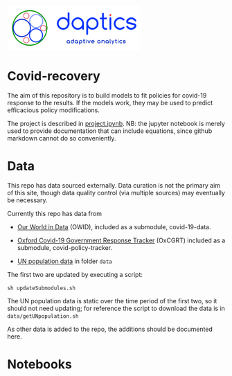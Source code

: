 

<p>
<a href="https://daptics.ai">
<img src="images/dapticslogotag.png" width="308" height="104" />
</a>
</p>

# Covid-recovery

The aim of this repository is to build models to fit policies for covid-19 response to the results.  If the models work, they may be used to predict efficacious policy modifications.

The project is described in [project.ipynb](https://github.com/ProtoLife/covid-recovery/blob/master/project.ipynb).  NB: the jupyter notebook is merely used to provide documentation that can include equations, since github markdown cannot do so conveniently.

# Data

This repo has data sourced externally.  Data curation is not the primary aim of this site, though data quality control (via multiple sources) may eventually be necessary.

Currently this repo has data from

* [Our World in Data](https://github.com/owid/covid-19-data)  (OWID), included as a submodule, covid-19-data.

* [Oxford Covid-19 Government Response Tracker](https://github.com/OxCGRT/covid-policy-tracker) (OxCGRT) included as a submodule, covid-policy-tracker.

* [UN population data](https://population.un.org) in folder `data`

The first two are updated by executing a script:
```
sh updateSubmodules.sh
```
The UN population data is static over the time period of the first two, so it should not need updating; for reference the script to download the data is in `data/getUNpopulation.sh`

As other data is added to the repo, the additions should be documented here.

# Notebooks
